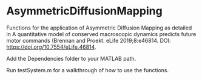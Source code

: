 # AsymmetricDiffusionMapping

Functions for the application of Asymmetric Diffusion Mapping as detailed in A quantitative model of conserved macroscopic dynamics predicts future motor commands (Brennan and Proekt. eLife 2019;8:e46814. DOI: https://doi.org/10.7554/eLife.46814.

Add the Dependencies folder to your MATLAB path.

Run testSystem.m for a walkthrough of how to use the functions.
